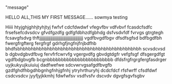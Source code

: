 "message"
  
  HELLO ALL,THIS MY FIRST MESSAGE......
  sowmya testing
  
  Hiiii
htyjghjghhjtyhjtyj
fwfvf
cdcfdwdwf
vfegvfbv
vdfvbvf
fcasdcfsdfc
frsefsefcdvsdcv
gfvdfgzdfg
gdfgfdbhzdfgbhdg
dsfvsdvfdf
fvrvgs
gtrgtegh
fcsavgfsdvg
thftjjjjjjjjjjjjjjjjjjjjjjjjjjjjjjjjjjjjjjjj
vgdfbvgdfbgv
dfsdfsgfsd
bdfbgdfbh
fwergfrgfterg
fergfrgf
gdrhgfjngfnjfnjbdfhb
bhdfsbhbhbhbhbhbhbhbhbhbhbhbhbhbhbhbhbhbhbhbhbhbhbh
scvsdcvsd
b dgbvdgbvdfbvg
fervfrfcwrvfg
vgergvdfg
gbvdgtdgfr
vefgfsgf
dfsgergdfgt
vgdfbdgbvgfb
bcgnbbbbbbbbbbbbbbbbbbbbbbbb
dfdsfrgfrgrgfergfasdrger
uyjkukyujkuiuiuj
dadfwefwe
sdcvwrvgsafgdfbvgfb
gzdfghdfhbgdhbgnhgfnhjgfnhj
ytryhrthuryhj
dcdcfdcf
rfsfwrff
cfsdfdwf
csdcvsdcv
jyyfjyjkkmhj
fdwfwfsv
vsdfvsfv
dscvdv
dgvgfsgvfsgbv
